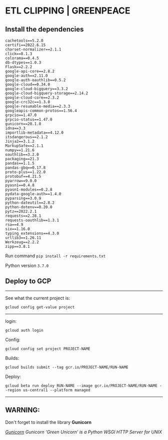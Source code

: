 # ETL CLIPPING | GREENPEACE

## Install the dependencies

```
cachetools==5.2.0
certifi==2022.6.15
charset-normalizer==2.1.1
click==8.1.3
colorama==0.4.5
db-dtypes==1.0.3
Flask==2.2.2
google-api-core==2.8.2
google-auth==2.11.0
google-auth-oauthlib==0.5.2
google-cloud==0.34.0
google-cloud-bigquery==3.3.2
google-cloud-bigquery-storage==2.14.2
google-cloud-core==2.3.2
google-crc32c==1.3.0
google-resumable-media==2.3.3
googleapis-common-protos==1.56.4
grpcio==1.47.0
grpcio-status==1.47.0
gunicorn==20.1.0
idna==3.3
importlib-metadata==4.12.0
itsdangerous==2.1.2
Jinja2==3.1.2
MarkupSafe==2.1.1
numpy==1.21.6
oauthlib==3.2.0
packaging==21.3
pandas==1.1.5
pandas-gbq==0.17.8
proto-plus==1.22.0
protobuf==4.21.5
pyarrow==9.0.0
pyasn1==0.4.8
pyasn1-modules==0.2.8
pydata-google-auth==1.4.0
pyparsing==3.0.9
python-dateutil==2.8.2
python-dotenv==0.20.0
pytz==2022.2.1
requests==2.28.1
requests-oauthlib==1.3.1
rsa==4.9
six==1.16.0
typing_extensions==4.3.0
urllib3==1.26.11
Werkzeug==2.2.2
zipp==3.8.1
```

Run command `pip install -r requirements.txt`

Python version `3.7.0`


## Deploy to GCP

___________

See what the current project is:

`gcloud config get-value project` 

___________

login:

`gcloud auth login`

Config:

`gcloud config set project PROJECT-NAME`

Builds:

`gcloud builds submit --tag gcr.io/PROJECT-NAME/RUN-NAME`

Deploy:

`gcloud beta run deploy RUN-NAME --image gcr.io/PROJECT-NAME/RUN-NAME --region us-central1 --platform managed`



___________



## WARNING:

Don't forget to install the library **Gunicorn**

*[Gunicorn](https://pypi.org/project/gunicorn/) Gunicorn ‘Green Unicorn’ is a Python WSGI HTTP Server for UNIX*